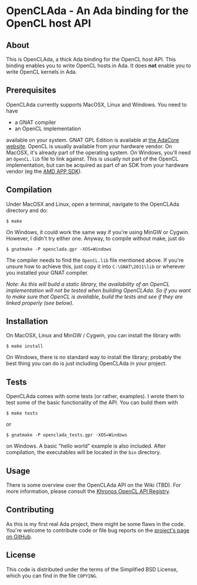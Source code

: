 # OpenCLAda - An Ada binding for the OpenCL host API

## About
This is OpenCLAda, a thick Ada binding for the OpenCL host API.
This binding enables you to write OpenCL hosts in Ada. It does **not**
enable you to write OpenCL kernels in Ada.

## Prerequisites

OpenCLAda currently supports MacOSX, Linux and Windows. You need to have

 - a GNAT compiler
 - an OpenCL implementation

available on your system. GNAT GPL Edition is available at
[the AdaCore website](http://libre.adacore.com/libre/download/). OpenCL is
usually available from your hardware vendor. On MacOSX, it's already part of
the operating system. On Windows, you'll need an `OpenCL.lib` file to link against.
This is usually not part of the OpenCL implementation, but can be acquired as
part of an SDK from your hardware vendor (eg the
[AMD APP SDK](http://developer.amd.com/SDKS/AMDAPPSDK/Pages/default.aspx)).

## Compilation

Under MacOSX and Linux, open a terminal,
navigate to the OpenCLAda directory and do:

	$ make

On Windows, it could work the same way if you're using MinGW or Cygwin.
However, I didn't try either one. Anyway, to compile without make, just do

	$ gnatmake -P openclada.gpr -XOS=Windows

The compiler needs to find the `OpenCL.lib` file mentioned above. If you're
unsure how to achieve this, just copy it into `C:\GNAT\2011\lib` or wherever
you installed your GNAT compiler.

*Note: As this will build a static library, the availability of an OpenCL
implementation will not be tested when building OpenCLAda. So if you want to
make sure that OpenCL is available, build the tests and see if they are linked
properly (see below).*

## Installation

On MacOSX, Linux and MinGW / Cygwin, you can install the library with:

	$ make install

On Windows, there is no standard way to install the library; probably the
best thing you can do is just including OpenCLAda in your project.

## Tests

OpenCLAda comes with some tests (or rather, examples). I wrote them to test
some of the basic functionality of the API. You can build them with

	$ make tests

or

	$ gnatmake -P openclada_tests.gpr -XOS=Windows
	
on Windows. A basic "hello world" example is also included. After compilation,
the executables will be located in the `bin` directory.

## Usage

There is some overview over the OpenCLAda API on the Wiki (TBD). For more
information, please consult the
[Khronos OpenCL API Registry](http://www.khronos.org/registry/cl/).

## Contributing

As this is my first real Ada project, there might be some flaws in the code.
You're welcome to contribute code or file bug reports on the
[project's page on GitHub](https://github.com/flyx86/openclada).

## License

This code is distributed under the terms of the
Simplified BSD License, which you can find in the file
`COPYING`.

